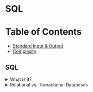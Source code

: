 # SQL

# Table of Contents
* [Standard Input & Output](Standard-Input-&-Output)
* [Complexity](complexity)

## SQL
<details><summary>What is it?</summary>
<p>
<li> Sturctured Query Language - language for structured database management and data manipulation
<li>Used to (1) read and retrieve data, (2) write data, and (3) update data
</p>
</details>

<details><summary>Relational vs. Tranactional Databases</summary>
<p>
<table style="width:100%">
  <tr>
    <th>Relational</th>
    <th>Transactional</th> 
  </tr>
  <tr>
    <td>Jill</td>
    <td>Smith</td>
    <td>50</td>
  </tr>
  <tr>
    <td>Eve</td>
    <td>Jackson</td>
    <td>94</td>
  </tr>

</table>

</p>
</details>
<!--stackedit_data:
eyJoaXN0b3J5IjpbNTUxOTkwNTgyLC04Mjc5OTA2NjksNzMwOT
k4MTE2XX0=
-->
